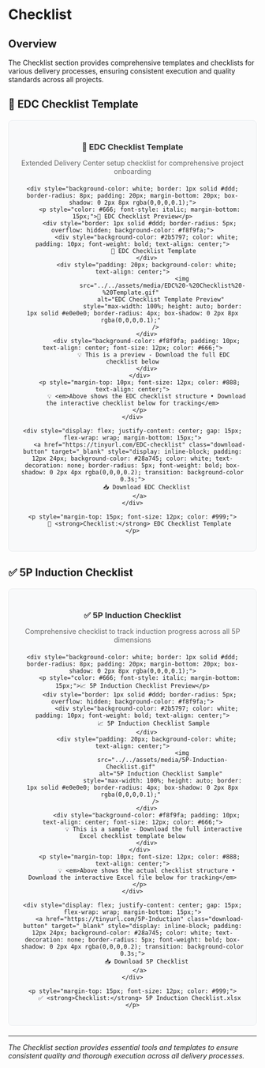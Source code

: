 # Checklist

## Overview

The Checklist section provides comprehensive templates and checklists for various delivery processes, ensuring consistent execution and quality standards across all projects.

## 🏢 EDC Checklist Template

<div style="text-align: center; margin: 20px 0; padding: 20px; background-color: #f8f9fa; border-radius: 8px; border: 1px solid #e9ecef;">
    <div style="margin-bottom: 15px;">
        <h3 style="color: #333; margin-bottom: 10px;">🏢 EDC Checklist Template</h3>
        <p style="color: #666; margin-bottom: 20px;">Extended Delivery Center setup checklist for comprehensive project onboarding</p>
    </div>
    
    <div style="background-color: white; border: 1px solid #ddd; border-radius: 8px; padding: 20px; margin-bottom: 20px; box-shadow: 0 2px 8px rgba(0,0,0,0.1);">
        <p style="color: #666; font-style: italic; margin-bottom: 15px;">🎥 EDC Checklist Preview</p>
        <div style="border: 1px solid #ddd; border-radius: 5px; overflow: hidden; background-color: #f8f9fa;">
            <div style="background-color: #2b5797; color: white; padding: 10px; font-weight: bold; text-align: center;">
                🏢 EDC Checklist Template
            </div>
            <div style="padding: 20px; background-color: white; text-align: center;">
                                 <img 
                     src="../../assets/media/EDC%20-%20Checklist%20-%20Template.gif" 
                     alt="EDC Checklist Template Preview" 
                     style="max-width: 100%; height: auto; border: 1px solid #e0e0e0; border-radius: 4px; box-shadow: 0 2px 8px rgba(0,0,0,0.1);" 
                 />
            </div>
            <div style="background-color: #f8f9fa; padding: 10px; text-align: center; font-size: 12px; color: #666;">
                💡 This is a preview - Download the full EDC checklist below
            </div>
        </div>
        <p style="margin-top: 10px; font-size: 12px; color: #888; text-align: center;">
            💡 <em>Above shows the EDC checklist structure • Download the interactive checklist below for tracking</em>
        </p>
    </div>
    
    <div style="display: flex; justify-content: center; gap: 15px; flex-wrap: wrap; margin-bottom: 15px;">
        <a href="https://tinyurl.com/EDC-checklist" class="download-button" target="_blank" style="display: inline-block; padding: 12px 24px; background-color: #28a745; color: white; text-decoration: none; border-radius: 5px; font-weight: bold; box-shadow: 0 2px 4px rgba(0,0,0,0.2); transition: background-color 0.3s;">
            📥 Download EDC Checklist
        </a>
    </div>
    
    <p style="margin-top: 15px; font-size: 12px; color: #999;">
        🏢 <strong>Checklist:</strong> EDC Checklist Template
    </p>
</div>

## ✅ 5P Induction Checklist

<div style="text-align: center; margin: 20px 0; padding: 20px; background-color: #f8f9fa; border-radius: 8px; border: 1px solid #e9ecef;">
    <div style="margin-bottom: 15px;">
        <h3 style="color: #333; margin-bottom: 10px;">✅ 5P Induction Checklist</h3>
        <p style="color: #666; margin-bottom: 20px;">Comprehensive checklist to track induction progress across all 5P dimensions</p>
    </div>
    
    <div style="background-color: white; border: 1px solid #ddd; border-radius: 8px; padding: 20px; margin-bottom: 20px; box-shadow: 0 2px 8px rgba(0,0,0,0.1);">
        <p style="color: #666; font-style: italic; margin-bottom: 15px;">📈 5P Induction Checklist Preview</p>
        <div style="border: 1px solid #ddd; border-radius: 5px; overflow: hidden; background-color: #f8f9fa;">
            <div style="background-color: #2b5797; color: white; padding: 10px; font-weight: bold; text-align: center;">
                📈 5P Induction Checklist Sample
            </div>
            <div style="padding: 20px; background-color: white; text-align: center;">
                                 <img 
                     src="../../assets/media/5P-Induction-Checklist.gif" 
                     alt="5P Induction Checklist Sample" 
                     style="max-width: 100%; height: auto; border: 1px solid #e0e0e0; border-radius: 4px; box-shadow: 0 2px 8px rgba(0,0,0,0.1);" 
                 />
            </div>
            <div style="background-color: #f8f9fa; padding: 10px; text-align: center; font-size: 12px; color: #666;">
                💡 This is a sample - Download the full interactive Excel checklist template below
            </div>
        </div>
        <p style="margin-top: 10px; font-size: 12px; color: #888; text-align: center;">
            💡 <em>Above shows the actual checklist structure • Download the interactive Excel file below for tracking</em>
        </p>
    </div>
    
    <div style="display: flex; justify-content: center; gap: 15px; flex-wrap: wrap; margin-bottom: 15px;">
        <a href="https://tinyurl.com/5P-Induction" class="download-button" target="_blank" style="display: inline-block; padding: 12px 24px; background-color: #28a745; color: white; text-decoration: none; border-radius: 5px; font-weight: bold; box-shadow: 0 2px 4px rgba(0,0,0,0.2); transition: background-color 0.3s;">
            📥 Download 5P Checklist
        </a>
    </div>
    
    <p style="margin-top: 15px; font-size: 12px; color: #999;">
        ✅ <strong>Checklist:</strong> 5P Induction Checklist.xlsx
    </p>
</div>



---

*The Checklist section provides essential tools and templates to ensure consistent quality and thorough execution across all delivery processes.*
